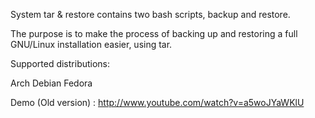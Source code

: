 System tar & restore contains two bash scripts, backup and restore.

The purpose is to make the process of backing up and restoring a full GNU/Linux installation easier, 
using tar.

Supported distributions:

Arch
Debian
Fedora

Demo (Old version) : http://www.youtube.com/watch?v=a5woJYaWKlU